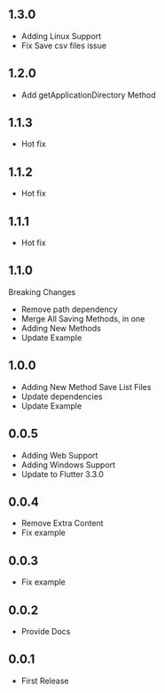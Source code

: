 ## 1.3.0
* Adding Linux Support
* Fix Save csv files issue
## 1.2.0
* Add getApplicationDirectory Method
## 1.1.3
* Hot fix
## 1.1.2
* Hot fix
## 1.1.1
* Hot fix
## 1.1.0
 Breaking Changes
* Remove path dependency
* Merge All Saving Methods, in one
* Adding New Methods
* Update Example


## 1.0.0
* Adding New Method Save List Files
* Update dependencies
* Update Example

## 0.0.5

* Adding Web Support
* Adding Windows Support
* Update to Flutter 3.3.0

## 0.0.4

* Remove Extra Content
* Fix example

## 0.0.3

* Fix example

## 0.0.2

* Provide Docs

## 0.0.1

* First Release
